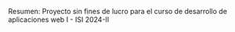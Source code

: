 Resumen: Proyecto sin fines de lucro para el curso de desarrollo de aplicaciones web I - ISI 2024-II
